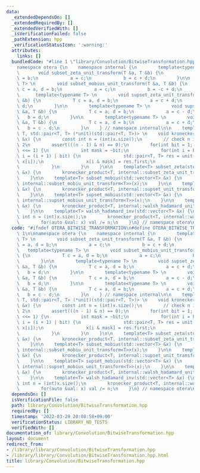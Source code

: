 ```yaml
---
data:
  _extendedDependsOn: []
  _extendedRequiredBy: []
  _extendedVerifiedWith: []
  _isVerificationFailed: false
  _pathExtension: hpp
  _verificationStatusIcon: ':warning:'
  attributes:
    links: []
  bundledCode: "#line 1 \"library/Convolution/BitwiseTransformation.hpp\"\n\n\n\n\
    namespace otera {\n    namespace internal {\n        template<typename T> \n \
    \       void subset_zeta_unit_transform(T &a, T &b) {\n            T c = a, d\
    \ = b;\n            a = c;\n            b = c + d;\n        }\n\n        template<typename\
    \ T> \n        void subset_mobius_unit_transform(T &a, T &b) {\n            T\
    \ c = a, d = b;\n            a = c;\n            b = -c + d;\n        }\n\n  \
    \      template<typename T> \n        void supset_zeta_unit_transform(T &a, T\
    \ &b) {\n            T c = a, d = b;\n            a = c + d;\n            b =\
    \ d;\n        }\n\n        template<typename T> \n        void supset_mobius_unit_transform(T\
    \ &a, T &b) {\n            T c = a, d = b;\n            a = c - d;\n         \
    \   b = d;\n        }\n\n        template<typename T> \n        void walsh_hadamard_unit_transform(T\
    \ &a, T &b) {\n            T c = a, d = b;\n            a = c + d;\n         \
    \   b = c - d;\n        }\n    } // namespace internal\n\n    template<typename\
    \ T, std::pair<T, T> (*unit)(std::pair<T, T>)> \n    void kronecker_product(std::vector<T>\
    \ &x) {\n        const int n = (int)x.size();\n        // check n is power of\
    \ 2\n        assert(((n - 1) & n) == 0);\n        for(int bit = 1; bit < n; bit\
    \ <<= 1) {\n            int mask = ~bit;\n            for(int i = bit; i < n;\
    \ i = (i + 1) | bit) {\n                std::pair<T, T> res = unit(x[i & mask],\
    \ x[i]);\n                x[i & mask] = res.first;\n                x[i] = res.second;\n\
    \            }\n        }\n    }\n\n    template<T> subset_zeta(std::vector<T>\
    \ &x) {\n        kronecker_product<T, internal::subset_zeta_unit_transform<T>>(x);\n\
    \    }\n\n    template<T> subset_mobius(std::vector<T> &x) {\n        kronecker_product<T,\
    \ internal::subset_mobiu_unit_transform<T>>(x);\n    }\n\n    template<T> supset_zeta(std::vector<T>\
    \ &x) {\n        kronecker_product<T, internal::supset_unit_transform<T>>(x);\n\
    \    }\n\n    template<T> supset_mobius(std::vector<T> &x) {\n        kronecker_product<T,\
    \ internal::supset_mobius_unit_transform<T>>(x);\n    }\n\n    template<T> walsh_hadamard(std::vector<T>\
    \ &x) {\n        kronecker_product<T, internal::walsh_hadamard_unit_transform<T>>(x);\n\
    \    }\n\n    template<T> walsh_hadamard_inv(std::vector<T> &x) {\n        const\
    \ int n = (int)x.size();\n        kronecker_product<T, internal::walsh_hadamard_unit_transform<T>>(x);\n\
    \        for(auto &val: x) val /= n;\n    }\n} // namespace otera\n\n\n"
  code: "#ifndef OTERA_BITWISE_TRANSFORMATION\n#define OTERA_BITWISE_TRANSFORMATION\
    \ 1\n\nnamespace otera {\n    namespace internal {\n        template<typename\
    \ T> \n        void subset_zeta_unit_transform(T &a, T &b) {\n            T c\
    \ = a, d = b;\n            a = c;\n            b = c + d;\n        }\n\n     \
    \   template<typename T> \n        void subset_mobius_unit_transform(T &a, T &b)\
    \ {\n            T c = a, d = b;\n            a = c;\n            b = -c + d;\n\
    \        }\n\n        template<typename T> \n        void supset_zeta_unit_transform(T\
    \ &a, T &b) {\n            T c = a, d = b;\n            a = c + d;\n         \
    \   b = d;\n        }\n\n        template<typename T> \n        void supset_mobius_unit_transform(T\
    \ &a, T &b) {\n            T c = a, d = b;\n            a = c - d;\n         \
    \   b = d;\n        }\n\n        template<typename T> \n        void walsh_hadamard_unit_transform(T\
    \ &a, T &b) {\n            T c = a, d = b;\n            a = c + d;\n         \
    \   b = c - d;\n        }\n    } // namespace internal\n\n    template<typename\
    \ T, std::pair<T, T> (*unit)(std::pair<T, T>)> \n    void kronecker_product(std::vector<T>\
    \ &x) {\n        const int n = (int)x.size();\n        // check n is power of\
    \ 2\n        assert(((n - 1) & n) == 0);\n        for(int bit = 1; bit < n; bit\
    \ <<= 1) {\n            int mask = ~bit;\n            for(int i = bit; i < n;\
    \ i = (i + 1) | bit) {\n                std::pair<T, T> res = unit(x[i & mask],\
    \ x[i]);\n                x[i & mask] = res.first;\n                x[i] = res.second;\n\
    \            }\n        }\n    }\n\n    template<T> subset_zeta(std::vector<T>\
    \ &x) {\n        kronecker_product<T, internal::subset_zeta_unit_transform<T>>(x);\n\
    \    }\n\n    template<T> subset_mobius(std::vector<T> &x) {\n        kronecker_product<T,\
    \ internal::subset_mobiu_unit_transform<T>>(x);\n    }\n\n    template<T> supset_zeta(std::vector<T>\
    \ &x) {\n        kronecker_product<T, internal::supset_unit_transform<T>>(x);\n\
    \    }\n\n    template<T> supset_mobius(std::vector<T> &x) {\n        kronecker_product<T,\
    \ internal::supset_mobius_unit_transform<T>>(x);\n    }\n\n    template<T> walsh_hadamard(std::vector<T>\
    \ &x) {\n        kronecker_product<T, internal::walsh_hadamard_unit_transform<T>>(x);\n\
    \    }\n\n    template<T> walsh_hadamard_inv(std::vector<T> &x) {\n        const\
    \ int n = (int)x.size();\n        kronecker_product<T, internal::walsh_hadamard_unit_transform<T>>(x);\n\
    \        for(auto &val: x) val /= n;\n    }\n} // namespace otera\n\n#endif OTERA_BITWISE_TRANSFORMATION"
  dependsOn: []
  isVerificationFile: false
  path: library/Convolution/BitwiseTransformation.hpp
  requiredBy: []
  timestamp: '2022-03-29 20:08:58+09:00'
  verificationStatus: LIBRARY_NO_TESTS
  verifiedWith: []
documentation_of: library/Convolution/BitwiseTransformation.hpp
layout: document
redirect_from:
- /library/library/Convolution/BitwiseTransformation.hpp
- /library/library/Convolution/BitwiseTransformation.hpp.html
title: library/Convolution/BitwiseTransformation.hpp
---
```

